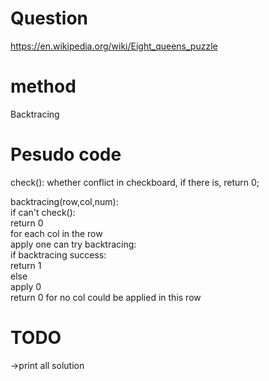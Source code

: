 # Question 
https://en.wikipedia.org/wiki/Eight_queens_puzzle

# method
Backtracing

# Pesudo code

check(): whether conflict in checkboard, if there is, return 0;  

backtracing(row,col,num):  
	if can't check():  
		return 0    
	for each col in the row  
		apply one can try backtracing:  
		if backtracing success:  
			return 1  
		else  
			apply 0  
	return 0 for no col could be applied in this row  

# TODO
->print all solution
